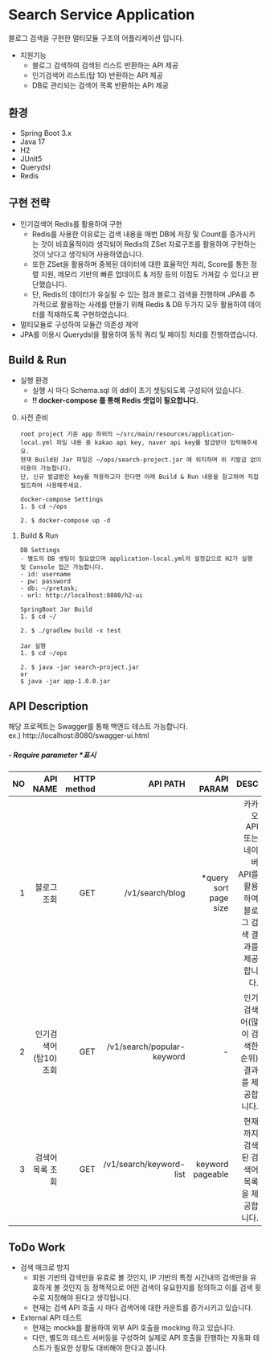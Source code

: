 # Search Service Application
블로그 검색을 구현한 멀티모듈 구조의 어플리케이션 입니다.
+ 지원기능
    + 블로그 검색하여 검색된 리스트 반환하는 API 제공
    + 인기검색어 리스트(탑 10) 반환하는 API 제공
    + DB로 관리되는 검색어 목록 반환하는 API 제공
## 환경
+ Spring Boot 3.x
+ Java 17
+ H2
+ JUnit5
+ Querydsl
+ Redis

## 구현 전략
* 인기검색어 Redis를 활용하여 구현
    * Redis를 사용한 이유로는 검색 내용을 매번 DB에 저장 및 Count를 증가시키는 것이 비효율적이라 생각되어 Redis의 ZSet 자료구조를 활용하여 구현하는 것이 낫다고 생각되어 사용하였습니다.
    * 또한 ZSet을 활용하며 중복된 데이터에 대한 효율적인 처리, Score를 통한 정렬 지원, 메모리 기반의 빠른 업데이트 & 저장 등의 이점도 가져갈 수 있다고 판단했습니다.
    * 단, Redis의 데이터가 유실될 수 있는 점과 블로그 검색을 진행하며 JPA를 추가적으로 활용하는 사례를 만들기 위해 Redis & DB 두가지 모두 활용하여 데이터를 적재하도록 구현하였습니다.
* 멀티모듈로 구성하여 모듈간 의존성 제약
* JPA를 이용시 Querydsl을 활용하여 동적 쿼리 및 페이징 처리를 진행하였습니다.

## Build & Run
* 실행 환경
    * 실행 시 마다 Schema.sql 의 ddl이 초기 셋팅되도록 구성되어 있습니다.
    * <b>!! docker-compose 를 통해 Redis 셋업이 필요합니다.</b>

0. 사전 준비
   ```
   root project 기준 app 하위의 ~/src/main/resources/application-local.yml 파일 내용 중 kakao api key, naver api key를 발급받아 입력해주세요.
   현재 Build된 Jar 파일은 ~/ops/search-project.jar 에 위치하며 위 키발급 없이 이용이 가능합니다.
   단, 신규 발급받은 key를 적용하고자 한다면 아래 Build & Run 내용을 참고하여 직접 빌드하여 사용해주세요.
   
   docker-compose Settings
   1. $ cd ~/ops
   
   2. $ docker-compose up -d
   ```
   
1. Build & Run
   ```
   DB Settings
   - 별도의 DB 셋팅이 필요없으며 application-local.yml의 설정값으로 H2가 실행 및 Console 접근 가능합니다.
   - id: username
   - pw: password
   - db: ~/pretask;
   - url: http://localhost:8080/h2-ui
   
   SpringBoot Jar Build
   1. $ cd ~/
   
   2. $ ./gradlew build -x test
   
   Jar 실행
   1. $ cd ~/ops
   
   2. $ java -jar search-project.jar
   or
   $ java -jar app-1.0.0.jar
   ```
  
## API Description
해당 프로젝트는 Swagger를 통해 백엔드 테스트 가능합니다.<br>
ex.) http://localhost:8080/swagger-ui.html

##### - Require parameter *표시
|  NO |      API NAME | HTTP<br>method |                   API PATH |                         API PARAM |                                  DESC | 
|----:|--------------:|---------------:|---------------------------:|----------------------------------:|--------------------------------------:| 
|   1 |        블로그 조회 |            GET |            /v1/search/blog | *query <br>sort <br>page <br>size |    카카오 API 또는 네이버 API를 활용하여 블로그 검색 결과를 제공합니다.
|   2 | 인기검색어(탑10) 조회 |            GET | /v1/search/popular-keyword |                                 - | 인기검색어(많이 검색한 순위) 결과를 제공합니다.
|   3 |     검색어 목록 조회 |            GET |    /v1/search/keyword-list |              keyword <br>pageable |         현재까지 검색된 검색어 목록을 제공합니다.

## ToDo Work
- 검색 매크로 방지
    * 회원 기반의 검색만을 유효로 볼 것인지, IP 기반의 특정 시간내의 검색만을 유효하게 볼 것인지 등 정책적으로 어떤 검색이 유요한지를 정의하고 이를 검색 횟수로 지정해야 된다고 생각됩니다.
    * 현재는 검색 API 호출 시 마다 검색어에 대한 카운트를 증가시키고 있습니다.
- External API 테스트
    * 현재는 mockk를 활용하여 외부 API 호출을 mocking 하고 있습니다.
    * 다만, 별도의 테스트 서버등을 구성하여 실제로 API 호출을 진행하는 자동화 테스트가 필요한 상황도 대비해야 한다고 봅니다.
   
   
   
      
